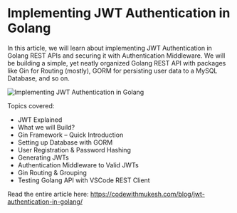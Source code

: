 # Implementing JWT Authentication in Golang

In this article, we will learn about implementing JWT Authentication in Golang REST APIs and securing it with Authentication Middleware. We will be building a simple, yet neatly organized Golang REST API with packages like Gin for Routing (mostly), GORM for persisting user data to a MySQL Database, and so on.

![Implementing JWT Authentication in Golang](https://codewithmukesh.com/wp-content/uploads/2022/04/Implementing-JWT-Authentication-in-Golang-with-Gin-Gorm-MySQL.png)

Topics covered:

- JWT Explained
- What we will Build?
- Gin Framework – Quick Introduction
- Setting up Database with GORM
- User Registration & Password Hashing
- Generating JWTs
- Authentication Middleware to Valid JWTs
- Gin Routing & Grouping
- Testing Golang API with VSCode REST Client

Read the entire article here: https://codewithmukesh.com/blog/jwt-authentication-in-golang/
